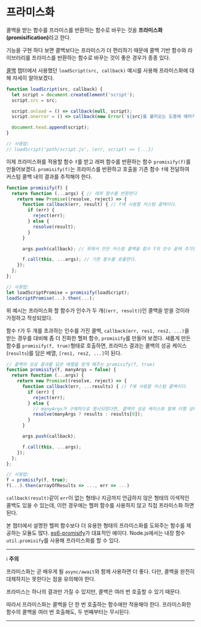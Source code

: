 # 프라미스화
콜백을 받는 함수를 프라미스를 반환하는 함수로 바꾸는 것을 <strong>프라미스화(promisification)</strong>라고 한다.

기능을 구현 하다 보면 콜백보다는 프라미스가 더 편리하기 때문에 콜백 기반 함수와 라이브러리를 프라미스를 반환하는 함수로 바꾸는 것이 좋은 경우가 종종 있다.

[콜백](https://github.com/autroshot/studyroom/blob/main/01-javascript/01-%EC%BD%94%EC%96%B4%20%EC%9E%90%EB%B0%94%EC%8A%A4%ED%81%AC%EB%A6%BD%ED%8A%B8/11-%ED%94%84%EB%9D%BC%EB%AF%B8%EC%8A%A4%EC%99%80%20async%2C%20await/01-%EC%BD%9C%EB%B0%B1.md#%EC%BD%9C%EB%B0%B1) 챕터에서 사용했던 `loadScript(src, callback)` 예시를 사용해 프라미스화에 대해 자세히 알아보겠다.
```js run
function loadScript(src, callback) {
  let script = document.createElement('script');
  script.src = src;

  script.onload = () => callback(null, script);
  script.onerror = () => callback(new Error(`${src}를 불러오는 도중에 에러가 발생함`));

  document.head.append(script);
}

// 사용법:
// loadScript('path/script.js', (err, script) => {...})
```
이제 프라미스화를 적용할 함수 `f`를 받고 래퍼 함수를 반환하는 함수 `promisify(f)`를 만들어보겠다. `promisify(f)`는 프라미스를 반환하고 호출을 기존 함수 `f`에 전달하여 커스텀 콜백 내의 결과를 추적해야 한다.
```js
function promisify(f) {
  return function (...args) { // 래퍼 함수를 반환한다
    return new Promise((resolve, reject) => {
      function callback(err, result) { // f에 사용할 커스텀 콜백이다.
        if (err) {
          reject(err);
        } else {
          resolve(result);
        }
      }

      args.push(callback); // 위에서 만든 커스텀 콜백을 함수 f의 인수 끝에 추가한다.

      f.call(this, ...args); // 기존 함수를 호출한다.
    });
  };
};

// 사용법:
let loadScriptPromise = promisify(loadScript);
loadScriptPromise(...).then(...);
```
위 예시는 프라미스화 할 함수가 인수가 두 개(`(err, result)`)인 콜백을 받을 것이라 가정하고 작성되었다.

함수 `f`가 두 개를 초과하는 인수를 가진 콜백, `callback(err, res1, res2, ...)`을 받는 경우를 대비해 좀 더 진화한 헬퍼 함수, `promisify`를 만들어 보겠다. 새롭게 만든 함수를 `promisify(f, true)`형태로 호출하면, 프라미스 결과는 콜백의 성공 케이스(`results`)를 담은 배열, `[res1, res2, ...]`이 된다.
```js
// 콜백의 성공 결과를 담은 배열을 얻게 해주는 promisify(f, true)
function promisify(f, manyArgs = false) {
  return function (...args) {
    return new Promise((resolve, reject) => {
      function callback(err, ...results) { // f에 사용할 커스텀 콜백이다.
        if (err) {
          reject(err);
        } else {
          // manyArgs가 구체적으로 명시되었다면, 콜백의 성공 케이스와 함께 이행 상태가 된다.
          resolve(manyArgs ? results : results[0]);
        }
      }

      args.push(callback);

      f.call(this, ...args);
    });
  };
};

// 사용법:
f = promisify(f, true);
f(...).then(arrayOfResults => ..., err => ...)
```
`callback(result)`같이 `err`이 없는 형태나 지금까지 언급하지 않은 형태의 이색적인 콜백도 있을 수 있는데, 이런 경우에는 헬퍼 함수를 사용하지 않고 직접 프라미스화 하면 된다.

본 챕터에서 설명한 헬퍼 함수보다 더 유용한 형태의 프라미스화를 도와주는 함수를 제공하는 모듈도 많다. [es6-promisify](https://github.com/digitaldesignlabs/es6-promisify)가 대표적인 예이다. Node.js에서는 내장 함수 `util.promisify`를 사용해 프라미스화를 할 수 있다.

---
:information_source: **주의**

프라미스화는 곧 배우게 될  `async/await`와 함께 사용하면 더 좋다. 다만, 콜백을 완전히 대체하지는 못한다는 점을 유의해야 한다.

프라미스는 하나의 결과만 가질 수 있지만, 콜백은 여러 번 호출할 수 있기 때문다.

따라서 프라미스화는 콜백을 단 한 번 호출하는 함수에만 적용해야 한다. 프라미스화한 함수의 콜백을 여러 번 호출해도, 두 번째부터는 무시된다.

---
